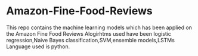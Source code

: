 # Amazon-Fine-Food-Reviews
This repo contains the machine learning models which has been applied on the Amazon Fine Food Reviews
Alogirhtms used have been logistic regression,Naive Bayes classification,SVM,ensemble models,LSTMs
Language used is python.
